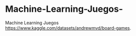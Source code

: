 # Machine-Learning-Juegos-
Machine Learning Juegos 
https://www.kaggle.com/datasets/andrewmvd/board-games. 

